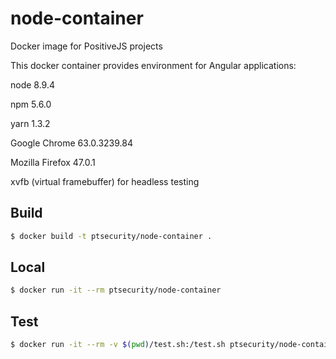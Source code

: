 # node-container
Docker image for PositiveJS projects

This docker container provides environment for Angular applications:

node 8.9.4

npm 5.6.0

yarn 1.3.2

Google Chrome 63.0.3239.84

Mozilla Firefox 47.0.1

xvfb (virtual framebuffer) for headless testing

## Build

```sh
$ docker build -t ptsecurity/node-container .
```

## Local

```sh
$ docker run -it --rm ptsecurity/node-container
```

## Test
```sh
$ docker run -it --rm -v $(pwd)/test.sh:/test.sh ptsecurity/node-container /test.sh
```
